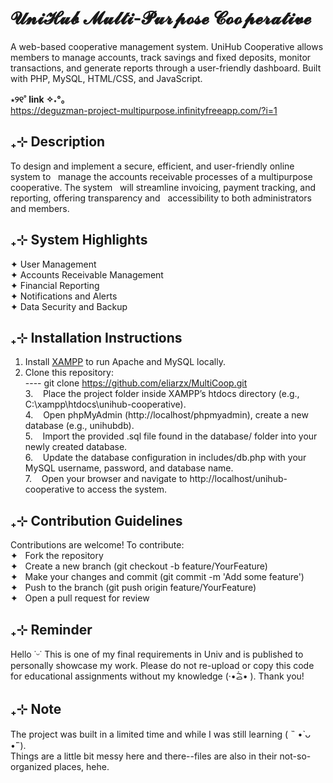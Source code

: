 # 𝓤𝓷𝓲𝓗𝓾𝓫 𝓜𝓾𝓵𝓽𝓲-𝓟𝓾𝓻𝓹𝓸𝓼𝓮 𝓒𝓸𝓸𝓹𝓮𝓻𝓪𝓽𝓲𝓿𝓮
A web-based cooperative management system. UniHub Cooperative allows members to manage accounts, track savings and fixed deposits, monitor transactions, and generate reports through a user-friendly dashboard. Built with PHP, MySQL, HTML/CSS, and JavaScript.

<strong> ⋆୨୧˚  link  ✧˖°｡ </strong><br>
https://deguzman-project-multipurpose.infinityfreeapp.com/?i=1



## ₊⊹ Description

To design and implement a secure, efficient, and user-friendly online system to  
manage the accounts receivable processes of a multipurpose cooperative. The system  
will streamline invoicing, payment tracking, and reporting, offering transparency and  
accessibility to both administrators and members.




## ₊⊹ System Highlights

✦ User Management  <br>
✦ Accounts Receivable Management  <br>
✦ Financial Reporting  <br>
✦ Notifications and Alerts  <br>
✦ Data Security and Backup<br>




## ₊⊹ Installation Instructions

1. Install [XAMPP](https://www.apachefriends.org/index.html) to run Apache and MySQL locally.   <br>
2. Clone this repository:  <br>
---- git clone https://github.com/eliarzx/MultiCoop.git<br>
3.    Place the project folder inside XAMPP’s htdocs directory (e.g., C:\xampp\htdocs\unihub-cooperative).<br>
4.    Open phpMyAdmin (http://localhost/phpmyadmin), create a new database (e.g., unihubdb).<br>
5.    Import the provided .sql file found in the database/ folder into your newly created database.<br>
6.    Update the database configuration in includes/db.php with your MySQL username, password, and database name.<br>
7.    Open your browser and navigate to http://localhost/unihub-cooperative to access the system.<br>




## ₊⊹ Contribution Guidelines

Contributions are welcome! To contribute:<br>
✦   Fork the repository<br>
✦   Create a new branch (git checkout -b feature/YourFeature)<br>
✦   Make your changes and commit (git commit -m 'Add some feature')<br>
✦   Push to the branch (git push origin feature/YourFeature)<br>
✦   Open a pull request for review<br>
    





## ₊⊹ Reminder

Hello ˙ᵕ˙ This is one of my final requirements in Univ and is published to personally showcase my work. 
Please do not re-upload or copy this code for educational assignments without my knowledge (·•᷄ࡇ•᷅ ). Thank you!


## ₊⊹ Note

The project was built in a limited time and while I was still learning ( ˵ •̀ ᴗ •́˵). <br>
Things are a little bit messy here and there--files are also in their not-so-organized places, hehe. 




